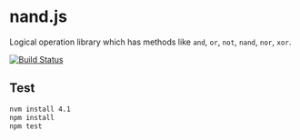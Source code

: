 # nand.js

Logical operation library which has methods like `and`, `or`, `not`, `nand`, `nor`, `xor`.

[![Build Status](https://travis-ci.org/atmarksharp/nand.svg?branch=master)](https://travis-ci.org/atmarksharp/nand?branch=master)

## Test

```bash
nvm install 4.1
npm install
npm test
```
